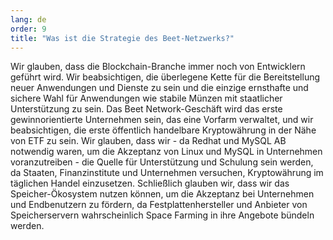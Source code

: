 ```yaml
---
lang: de
order: 9
title: "Was ist die Strategie des Beet-Netzwerks?"
---
```


Wir glauben, dass die Blockchain-Branche immer noch von Entwicklern geführt wird. Wir beabsichtigen, die überlegene Kette für die Bereitstellung neuer Anwendungen und Dienste zu sein und die einzige ernsthafte und sichere Wahl für Anwendungen wie stabile Münzen mit staatlicher Unterstützung zu sein. Das Beet Network-Geschäft wird das erste gewinnorientierte Unternehmen sein, das eine Vorfarm verwaltet, und wir beabsichtigen, die erste öffentlich handelbare Kryptowährung in der Nähe von ETF zu sein. Wir glauben, dass wir - da Redhat und MySQL AB notwendig waren, um die Akzeptanz von Linux und MySQL in Unternehmen voranzutreiben - die Quelle für Unterstützung und Schulung sein werden, da Staaten, Finanzinstitute und Unternehmen versuchen, Kryptowährung im täglichen Handel einzusetzen. Schließlich glauben wir, dass wir das Speicher-Ökosystem nutzen können, um die Akzeptanz bei Unternehmen und Endbenutzern zu fördern, da Festplattenhersteller und Anbieter von Speicherservern wahrscheinlich Space Farming in ihre Angebote bündeln werden.
